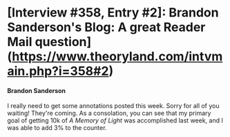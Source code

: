 # [Interview #358, Entry #2]: Brandon Sanderson's Blog: A great Reader Mail question](https://www.theoryland.com/intvmain.php?i=358#2)

#### Brandon Sanderson

I really need to get some annotations posted this week. Sorry for all of you waiting! They're coming. As a consolation, you can see that my primary goal of getting 10k of
*A Memory of Light*
was accomplished last week, and I was able to add 3% to the counter.

